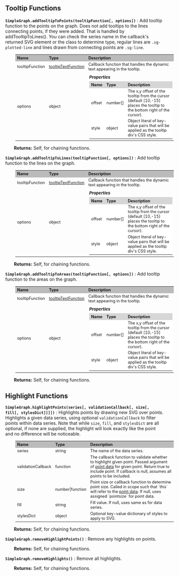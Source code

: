 <a name="api-sg-functions-tooltip"></a>
## Tooltip Functions ##

<a name="api-sg-addTooltipToPoints"></a>
**`SimpleGraph.addTooltipToPoints(tooltipFunction[, options])`** : Add tooltip function to the points on the graph. Does not add tooltips to the lines connecting points, if they were added. That is handled by addTooltipToLines(). You can check the series name in the callback's returned SVG element or the class to determine type, regular lines are `.sg-plotted-line` and lines drawn from connecting points are `.sg-line`.

<table>
  <tbody>
    <tr>
      <th>Name</th><th>Type</th><th>Description</th>
    </tr>
    <tr>
      <td>tooltipFunction</td><td><a href="./defs.md#api-sg-defs-tooltip">tooltipTextFunction</a></td><td>Callback function that handles the dynamic text appearing in the tooltip.</td>
    </tr>
    <tr>
      <td>options</td>
      <td>object</td>
      <td>
        <h5>Properties</h5>
        <table>
          <tbody>
            <tr>
              <th>Name</th><th>Type</th><th>Description</th>
            </tr>
            <tr>
              <td>offset</td><td>number[]</td><td>The x,y offset of the tooltip from the cursor (default [10,-15] places the tooltip to the bottom right of the cursor).</td>
            </tr>
            <tr>
              <td>style</td><td>object</td><td>Object literal of key-value pairs that will be applied as the tooltip div's CSS style.</td>
            </tr>
          </tbody>
        </table>
      </td>
      </td>
    </tr>
  </tbody>
</table>

&nbsp; &nbsp; &nbsp; &nbsp;**Returns:** Self, for chaining functions.

<a name="api-sg-addTooltipToLines"></a>
**`SimpleGraph.addTooltipToLines(tooltipFunction[, options])`** : Add tooltip function to the lines on the graph.

<table>
  <tbody>
    <tr>
      <th>Name</th><th>Type</th><th>Description</th>
    </tr>
    <tr>
      <td>tooltipFunction</td><td><a href="./defs.md#api-sg-defs-tooltip">tooltipTextFunction</a></td><td>Callback function that handles the dynamic text appearing in the tooltip.</td>
    </tr>
    <tr>
      <td>options</td>
      <td>object</td>
      <td>
        <h5>Properties</h5>
        <table>
          <tbody>
            <tr>
              <th>Name</th><th>Type</th><th>Description</th>
            </tr>
            <tr>
              <td>offset</td><td>number[]</td><td>The x,y offset of the tooltip from the cursor (default [10,-15] places the tooltip to the bottom right of the cursor).</td>
            </tr>
            <tr>
              <td>style</td><td>object</td><td>Object literal of key-value pairs that will be applied as the tooltip div's CSS style.</td>
            </tr>
          </tbody>
        </table>
      </td>
      </td>
    </tr>
  </tbody>
</table>

&nbsp; &nbsp; &nbsp; &nbsp;**Returns:** Self, for chaining functions.

<a name="api-sg-addTooltipToAreas"></a>
**`SimpleGraph.addTooltipToAreas(tooltipFunction[, options])`** : Add tooltip function to the areas on the graph.

<table>
  <tbody>
    <tr>
      <th>Name</th><th>Type</th><th>Description</th>
    </tr>
    <tr>
      <td>tooltipFunction</td><td><a href="./defs.md#api-sg-defs-tooltip">tooltipTextFunction</a></td><td>Callback function that handles the dynamic text appearing in the tooltip.</td>
    </tr>
    <tr>
      <td>options</td>
      <td>object</td>
      <td>
        <h5>Properties</h5>
        <table>
          <tbody>
            <tr>
              <th>Name</th><th>Type</th><th>Description</th>
            </tr>
            <tr>
              <td>offset</td><td>number[]</td><td>The x,y offset of the tooltip from the cursor (default [10,-15] places the tooltip to the bottom right of the cursor).</td>
            </tr>
            <tr>
              <td>style</td><td>object</td><td>Object literal of key-value pairs that will be applied as the tooltip div's CSS style.</td>
            </tr>
          </tbody>
        </table>
      </td>
    </tr>
  </tbody>
</table>

&nbsp; &nbsp; &nbsp; &nbsp;**Returns:** Self, for chaining functions.

<a name="api-sg-functions-highlight"></a>
## Highlight Functions ##

<a name="api-sg-highlightPoints"></a>
**`SimpleGraph.highlightPoints(series[, validationCallback[, size[, fill[, stylesDict]]]])`** : Highlights points by drawing new SVG over points. Highlights a given data series, using optional `validationCallback` to filter points within data series. Note that while `size`, `fill`, and `stylesDict` are all optional, if none are supplied, the highlight will look exactly like the point and no difference will be noticeable.

<table>
  <tbody>
    <tr>
      <th>Name</th><th>Type</th><th>Description</th>
    </tr>
    <tr>
      <td>series</td><td>string</td><td>The name of the data series.</td>
    </tr>
    <tr>
      <td>validationCallback</td><td>function</td><td>The callback function to validate whether to highlight given point. Passed argument of <a href="./defs.md#api-sg-defs-pointdata">point data</a> for given point. Return true to include point. If callback is null, assumes all points to be included.</td>
    </tr>
    <tr>
      <td>size</td><td>number|function</td><td>Point size or callback function to determine point size. Called in scope such that `this` will refer to the <a href="./defs.md#api-sg-defs-pointdata">point data</a>. If null, uses assigned `pointsize` for point data.</td>
    </tr>
    <tr>
      <td>fill</td><td>string</td><td>Fill value. If null, uses same as for data series.</td>
    </tr>
    <tr>
      <td>stylesDict</td><td>object</td><td>Optional key-value dictionary of styles to apply to SVG.</td>
    </tr>
  </tbody>
</table>

&nbsp; &nbsp; &nbsp; &nbsp;**Returns:** Self, for chaining functions.

<a name="api-sg-removeHighlightPoints"></a>
**`SimpleGraph.removeHighlightPoints()`** : Remove any highlights on points.

&nbsp; &nbsp; &nbsp; &nbsp;**Returns:** Self, for chaining functions.

<a name="api-sg-removeHighlights"></a>
**`SimpleGraph.removeHighlights()`** : Remove all highlights.

&nbsp; &nbsp; &nbsp; &nbsp;**Returns:** Self, for chaining functions.



<style>
  table { border-collapse: collapse; font-size: 0.9em; margin-left: 2.5em; }
  th { text-align: left; background-color: #bbb; }
  td h5 { margin: 0.4em 0.2em; font-size: 1.05em; font-style: italic; }
  td table { font-size: 1em; margin: 0.2em; width: 100%; }
  td table th { background-color: #d6d6d6; border-color: #ddd; }
  td table td { background-color: #fff; border-color: #ddd; }
</style>